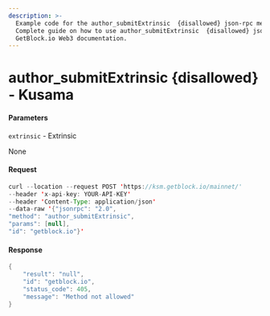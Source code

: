 ```yaml
---
description: >-
  Example code for the author_submitExtrinsic  {disallowed} json-rpc method.
  Сomplete guide on how to use author_submitExtrinsic  {disallowed} json-rpc in
  GetBlock.io Web3 documentation.
---
```


# author\_submitExtrinsic {disallowed} - Kusama

#### Parameters

`extrinsic` - Extrinsic

None

#### Request

```java
curl --location --request POST 'https://ksm.getblock.io/mainnet/' 
--header 'x-api-key: YOUR-API-KEY' 
--header 'Content-Type: application/json' 
--data-raw '{"jsonrpc": "2.0",
"method": "author_submitExtrinsic",
"params": [null],
"id": "getblock.io"}'
```

#### Response

```java
{
    "result": "null",
    "id": "getblock.io",
    "status_code": 405,
    "message": "Method not allowed"
}
```
